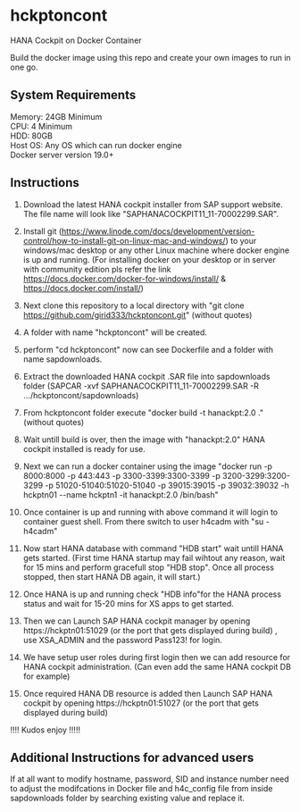 # hckptoncont
HANA Cockpit on Docker Container

Build the docker image using this repo and create your own images to run in one go.

System Requirements
--------------------
Memory: 24GB Minimum                                                                                                                     
CPU: 4 Minimum                                                                                                                           
HDD: 80GB                                                                                                                               
Host OS: Any OS which can run docker engine                                                                                             
Docker server version 19.0+

Instructions
-----------------

1) Download the latest HANA cockpit installer from SAP support website. The file name will look like "SAPHANACOCKPIT11_11-70002299.SAR".

2) Install git (https://www.linode.com/docs/development/version-control/how-to-install-git-on-linux-mac-and-windows/) to your windows/mac desktop or any other Linux machine where docker engine is up and running. (For installing docker on your desktop or in server with community edition pls refer the link https://docs.docker.com/docker-for-windows/install/ & https://docs.docker.com/install/)

3) Next clone this repository to a local directory with "git clone https://github.com/girid333/hckptoncont.git" (without quotes)

4) A folder with name "hckptoncont" will be created.

5) perform "cd hckptoncont" now can see Dockerfile and a folder with name sapdownloads.

6) Extract the downloaded HANA cockpit .SAR file into sapdownloads folder (SAPCAR -xvf SAPHANACOCKPIT11_11-70002299.SAR -R .../hckptoncont/sapdownloads)

7) From hckptoncont folder execute "docker build -t hanackpt:2.0 ." (without quotes)

8) Wait untill build is over, then the image with "hanackpt:2.0" HANA cockpit installed is ready for use.

9) Next we can run a docker container using the image "docker run -p 8000:8000 -p 443:443 -p 3300-3399:3300-3399 -p 3200-3299:3200-3299 -p 51020-51040:51020-51040 -p 39015:39015 -p 39032:39032 -h hckptn01 --name hckptn1 -it hanackpt:2.0 /bin/bash"

10) Once container is up and running with above command it will login to container guest shell. From there switch to user h4cadm with "su - h4cadm"

11) Now start HANA database with command "HDB start" wait untill HANA gets started. (First time HANA startup may fail wihtout any reason, wait for 15 mins and perform gracefull stop "HDB stop". Once all process stopped, then start HANA DB again, it will start.)

12) Once HANA is up and running check "HDB info"for the HANA process status and wait for 15-20 mins for  XS apps to get started.

13) Then we can Launch SAP HANA cockpit manager by opening https://hckptn01:51029 (or the port that gets displayed during build) , use XSA_ADMIN and the password Pass123! for login.

14) We have setup user roles during first login then we can add resource for HANA cockpit administration. (Can even add the same HANA cockpit DB for example)

15) Once required HANA DB resource is added then Launch SAP HANA cockpit by opening https://hckptn01:51027 (or the port that gets displayed during build)

!!!! Kudos enjoy !!!!!

Additional Instructions for advanced users
---------------------------------------------

If at all want to modify hostname, password, SID and instance number need to adjust the modifcations in Docker file and h4c_config file from inside sapdownloads folder by searching existing value and replace it.
